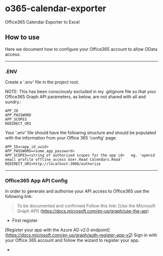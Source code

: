 # o365-calendar-exporter

Office365 Calendar Exporter to Excel

## How to use

Here we document how to configure your Office365 account to allow OData access.

---

### .ENV

Create a '.env' file in the project root.

  NOTE: This has been consciously excluded in my .gitignore file so that your Office365 Graph API parameters, as below, are not shared with all and sundry.:

    APP_ID
    APP_PASSWORD
    APP_SCOPES
    REDIRECT_URI

Your '.env' file should have the following structure and should be populated with the information from your Office 365 'config' page.

```.env
APP_ID=<app_id_uuid>
APP_PASSWORD=<some_app_password>
APP_SCOPES=<string of authorised scopes for the app id>   eg. 'openid email profile offline_access User.Read Calendars.Read'
REDIRECT_URI=http://localhost:3000/authorize
```

---

### Office365 App API Config

In order to generate and authorise your API access to Office365 use the following link:

> To be documented and confirmed
Follow this link:
 [Use the Microsoft Graph API] (https://docs.microsoft.com/en-us/graph/use-the-api)

 - First register

 [Register your app with the Azure AD v2.0 endpoint] (https://docs.microsoft.com/en-us/graph/auth-register-app-v2)
 Sign in with your Office 365 account and follow the wizard to register your app.

 - 
